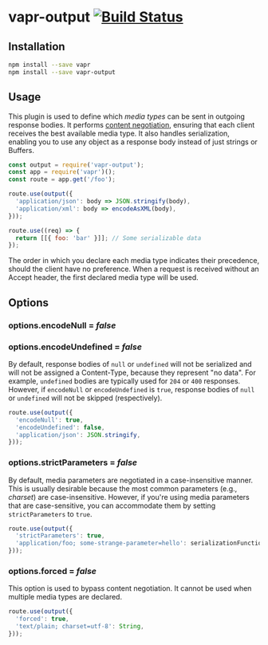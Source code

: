 # vapr-output [![Build Status](https://travis-ci.org/JoshuaWise/vapr-output.svg?branch=master)](https://travis-ci.org/JoshuaWise/vapr-output)

## Installation

```bash
npm install --save vapr
npm install --save vapr-output
```

## Usage

This plugin is used to define which *media types* can be sent in outgoing response bodies. It performs [content negotiation](https://tools.ietf.org/html/rfc7231#section-3.4), ensuring that each client receives the best available media type. It also handles serialization, enabling you to use any object as a response body instead of just strings or Buffers.

```js
const output = require('vapr-output');
const app = require('vapr')();
const route = app.get('/foo');

route.use(output({
  'application/json': body => JSON.stringify(body),
  'application/xml': body => encodeAsXML(body),
}));

route.use((req) => {
  return [[{ foo: 'bar' }]]; // Some serializable data
});
```

The order in which you declare each media type indicates their precedence, should the client have no preference. When a request is received without an Accept header, the first declared media type will be used.

## Options

### options.encodeNull = *false*
### options.encodeUndefined = *false*

By default, response bodies of `null` or `undefined` will not be serialized and will not be assigned a Content-Type, because they represent "no data". For example, `undefined` bodies are typically used for `204` or `400` responses. However, if `encodeNull` or `encodeUndefined` is `true`, response bodies of `null` or `undefined` will not be skipped (respectively).

```js
route.use(output({
  'encodeNull': true,
  'encodeUndefined': false,
  'application/json': JSON.stringify,
}));
```

### options.strictParameters = *false*

By default, media parameters are negotiated in a case-insensitive manner. This is usually desirable because the most common parameters (e.g., *charset*) are case-insensitive. However, if you're using media parameters that are case-sensitive, you can accommodate them by setting `strictParameters` to `true`.

```js
route.use(output({
  'strictParameters': true,
  'application/foo; some-strange-parameter=hello': serializationFunction,
}));
```

### options.forced = *false*

This option is used to bypass content negotiation. It cannot be used when multiple media types are declared.

```js
route.use(output({
  'forced': true,
  'text/plain; charset=utf-8': String,
}));
```
